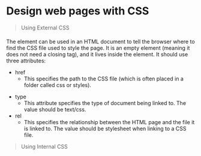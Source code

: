 # Design web pages with CSS


> Using External CSS

#### <link>
The <link> element can be used in an HTML document to tell the browser where to find the CSS file used to style the page. It is an empty element (meaning it does not need a closing tag), and it lives inside the <head> element.
It should use three attributes:

* href
  - This specifies the path to the
CSS file (which is often placed in
a folder called css or styles).
- type
  - This attribute specifies the type
of document being linked to. The
value should be text/css.
- rel
  - This specifies the relationship
between the HTML page and
the file it is linked to. The value
should be stylesheet when
linking to a CSS file.

> Using Internal CSS

#### <style>

You can also include CSS rules within an HTML page by placing them inside a <style> element, which usually sits inside the <head> element of the page.
The <style> element should use the type attribute to indicate that the styles are specified in
CSS. The value should be text/ css.
When building a site with more than one page, you should use
an external CSS style sheet. This:

● Allows all pages to use the same style rules (rather than
repeating them in each page).

● Keeps the content separate from how the page looks.

● Means you can change the styles used across all pages
by altering just one file (rather than each individual
page).


## Foreground Color 

> color

The color property allows you to specify the color of text inside an element. You can specify any color in CSS in one of three ways:
1. rgb values
   - These express colors in terms of how much red, green and blue are used to make it up. For example: rgb(100,100,90)

2. hex codes
  - These are six-digit codes that represent the amount of red, green and blue in a color, preceded by a pound or hash # sign. For example: #ee3e80

3. color names
  - There are 147 predefined color names that are recognized
by browsers. For example: DarkCyan We look at these three different ways of specifying colors on the
next double-page spread. 

> background-color

CSS treats each HTML element as if it appears in a box, and the background-color property sets the color of the background for that box.
You can specify your choice of background color in the same
three ways you can specify foreground colors: RGB values,
hex codes, and color names If you do not specify a
background color, then the background is transparent.
By default, most browser windows have a white
background, but browser users can set a background color for
their windows, so if you want to be sure that the background
is white you can use the background-color property on
the <body> element.

>  opacity 

CSS3 introduces the opacity property which allows you to
specify the opacity of an element and any of its child elements.
The value is a number between 0.0 and 1.0 (so a value of 0.5
is 50% opacity and 0.15 is 15% opacity).
The CSS3 rgba property allows you to specify a color, just like you would with an RGB value, but adds a fourth value to
indicate opacity. This value is known as an alpha value and is a number between 0.0 and 1.0 (so a value of 0.5 is 50% opacity and 0.15 is 15% opacity). 
The rgba value will only affect the element on which it is applied (not child elements).

>  hsl, hsla

The hsl color property has been introduced in CSS3 as an
alternative way to specify colors.
The value of the property starts with the letters hsl, followed by individual values inside parentheses for:

1. hue

This is expressed as an angle (between 0 and 360 degrees).


2. saturation

This is expressed as a percentage.

3. lightness

This is expressed as a percentage with 0% being white,
50% being normal, and 100% being black.
The hsla color property allows you to specify color properties using hue, saturation, and lightness as above, and adds a fourth value which represents transparency (just like the rgba property). The a stands for:

4. alpha

This is expressed as a number between 0 and 1.0.
For example, 0.5 represents 50% transparency, and 0.75
represents 75% transparency.